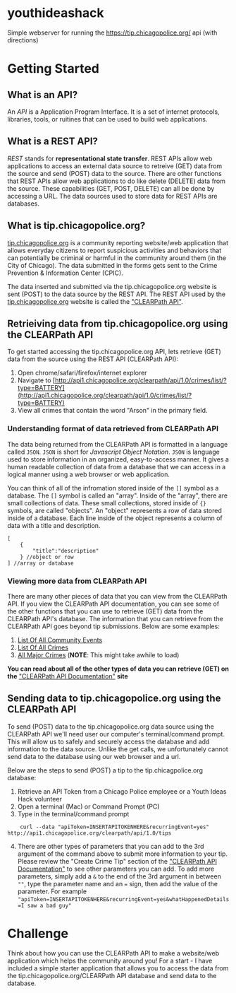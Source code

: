 # youthideashack
Simple webserver for running the https://tip.chicagopolice.org/ api (with directions)

# Getting Started
## What is an API?
An *API* is a Application Program Interface. It is a set of internet protocols, libraries, tools, or ruitines that can be used to build web applications.

## What is a REST API?
*REST* stands for **representational state transfer**. REST APIs allow web applications to access an external data source to retreive (GET) data from the source and send (POST) data to the source. There are other functions that REST APIs allow web applications to do like delete (DELETE) data from the source. These capabilities (GET, POST, DELETE) can all be done by accessing a URL. The data sources used to store data for REST APIs are databases.

## What is tip.chicagopolice.org?
[tip.chicagopolice.org](http://tip.chicagopolice.org) is a community reporting website/web application that allows everyday citizens to report suspicious activities and behaviors that can potentially be criminal or harmful in the community around them (in the City of Chicago). The data submitted in the forms gets sent to the Crime Prevention & Information Center (CPIC).

The data inserted and submitted via the tip.chicagopolice.org website is sent (POST) to the data source by the REST API. The REST API used by the [tip.chicagopolice.org](http://tip.chicagopolice.org) website is called the ["CLEARPath API"](http://api1.chicagopolice.org/clearpath/).

## Retrieiving data from tip.chicagopolice.org using the CLEARPath API
To get started accessing the tip.chicagopolice.org API, lets retrieve (GET) data from the source using the REST API (CLEARPath API):

1. Open chrome/safari/firefox/internet explorer
2. Navigate to [http://api1.chicagopolice.org/clearpath/api/1.0/crimes/list/?type=BATTERY](http://api1.chicagopolice.org/clearpath/api/1.0/crimes/list/?type=BATTERY)
3. View all crimes that contain the word "Arson" in the primary field.

### Understanding format of data retrieved from CLEARPath API
The data being returned from the CLEARPath API is formatted in a language called `JSON`. `JSON` is short for *Javascript Object Notation*. `JSON` is language used to store information in an organized, easy-to-access manner. It gives a human readable collection of data from a database that we can access in a logical manner using a web browser or web application. 

You can think of all of the infromation stored inside of the `[]` symbol as a database. The `[]` symbol is called an "array". Inside of the "array", there are small collections of data. These small collections, stored inside of `{}` symbols, are called "objects". An "object" represents a row of data stored inside of a database. Each line inside of the object represents a column of data with a title and description.
```
[
	{
		"title":"description"
	} //object or row
] //array or database

```

### Viewing more data from CLEARPath API
There are many other pieces of data that you can view from the CLEARPath API. If you view the CLEARPath API documentation, you can see some of the other functions that you can use to retrieve (GET) data from the CLEARPath API's database. The information that you can retrieve from the CLEARPath API goes beyond tip submissions. Below are some examples:

1. [List Of All Community Events](http://api1.chicagopolice.org/clearpath/api/1.0/communityCalendar/events)
2. [List Of All Crimes](http://api1.chicagopolice.org/clearpath/api/1.0/crimes/list)
3. [All Major Crimes](http://api1.chicagopolice.org/clearpath/api/1.0/crimes/major)  (**NOTE**: This might take awhile to load)

**You can read about all of the other types of data you can retrieve (GET) on the** ["CLEARPath API Documentation"](http://http://api1.chicagopolice.org/clearpath/documentation/index) **site**


## Sending data to tip.chicagopolice.org using the CLEARPath API
To send (POST) data to the tip.chicagopolice.org data source using the CLEARPath API we'll need user our computer's terminal/command prompt. This will allow us to safely and securely access the database and add information to the data source. Unlike the get calls, we unfortunately cannot send data to the database using our web browser and a url. 

Below are the steps to send (POST) a tip to the tip.chicagpolice.org database:

1. Retrieve an API Token from a Chicago Police employee or a Youth Ideas Hack volunteer
2. Open a terminal (Mac) or Command Prompt (PC)
3. Type in the terminal/command prompt
```
	curl --data "apiToken=INSERTAPITOKENHERE&recurringEvent=yes" http://api1.chicagopolice.org/clearpath/api/1.0/tips
```
4. There are other types of parameters that you can add to the 3rd argument of the command above to submit more information to your tip. Please review the "Create Crime Tip" section of the ["CLEARPath API Documentation"](http://http://api1.chicagopolice.org/clearpath/documentation/index) to see other parameters you can add. To add more parameters, simply add a `&` to the end of the 3rd argument in between `""`, type the parameter name and an `=` sign, then add the value of the parameter. For example ```"apiToken=INSERTAPITOKENHERE&recurringEvent=yes&whatHappenedDetails=I saw a bad guy"```


# Challenge
Think about how you can use the CLEARPath API to make a website/web application which helps the community around you! For a start - I have included a simple starter application that allows you to access the data from the tip.chicagopolice.org/CLEARPath API database and send data to the database.